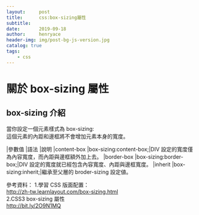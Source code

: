 ```yaml
---
layout:     post
title:      css:box-sizing屬性
subtitle:   
date:       2019-09-18
author:     henryace
header-img: img/post-bg-js-version.jpg
catalog: true
tags:
    - css
---
```

# 關於 box-sizing 屬性

## box-sizing 介紹

當你設定一個元素樣式為 box-sizing:<br> 
這個元素的內距和邊框將不會增加元素本身的寬度。<br> 

|參數值	|語法	|說明
|content-box	|box-sizing:content-box;|DIV 設定的寬度僅為內容寬度，而內距與邊框額外加上去。
|border-box	|box-sizing:border-box;|DIV 設定的寬度就已經包含內容寬度、內距與邊框寬度。
|inherit	|box-sizing:inherit;|繼承至父層的 broder-sizing 設定値。


參考資料：
1.學習 CSS 版面配置：<br>
<http://zh-tw.learnlayout.com/box-sizing.html><br>
2.CSS3 box-sizing 屬性<br>
<http://bit.ly/2O9N1MQ>